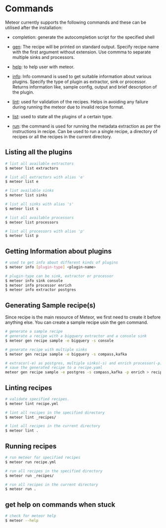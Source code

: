 # Commands

Meteor currently supports the following commands and these can be utilised after the installation:

* completion: generate the autocompletion script for the specified shell

* [gen](#creating-sample-recipes): The recipe will be printed on standard output.
Specify recipe name with the first argument without extension.
Use commma to separate multiple sinks and processors.

* [help](#get-help-on-commands-when-stuck): to help user with meteor.

* [info](#getting-information-about-plugins): Info command is used to get suitable information about various plugins.
Specify the type of plugin as extractor, sink or processor.
Returns information like, sample config, output and brief description of the plugin.

* [lint](#linting-recipes): used for validation of the recipes.
Helps in avoiding any failure during running the meteor due to invalid recipe format.

* [list](#listing-all-the-plugins): used to state all the plugins of a certain type.

* [run](#running-recipes): the command is used for running the metadata extraction as per the instructions in recipe.
Can be used to run a single recipe, a directory of recipes or all the recipes in the current directory.

## Listing all the plugins

```bash
# list all available extractors
$ meteor list extractors

# list all extractors with alias 'e'
$ meteor list e

# list available sinks
$ meteor list sinks

# list all sinks with alias 's'
$ meteor list s

# list all available processors
$ meteor list processors

# list all processors with alias 'p'
$ meteor list p
```

## Getting Information about plugins

```bash
# used to get info about different kinds of plugins
$ meteor info [plugin-type] <plugin-name>

# plugin-type can be sink, extractor or processor
$ meteor info sink console
$ meteor info processor enrich
$ meteor info extractor postgres
```

## Generating Sample recipe\(s\)

Since recipe is the main resource of Meteor, we first need to create it before anything else.
You can create a sample recipe usin the gen command.

```bash
# generate a sample recipe
# generate a recipe with a bigquery extractor and a console sink
$ meteor gen recipe sample -e bigquery -s console

# generate recipe with multiple sinks
$ meteor gen recipe sample -e bigquery -s compass,kafka

# extracor(-e) as postgres, multiple sinks(-s) and enrich processor(-p)
# save the generated recipe to a recipe.yaml
meteor gen recipe sample -e postgres -s compass,kafka -p enrich > recipe.yaml
```

## Linting recipes

```bash
# validate specified recipes.
$ meteor lint recipe.yml

# lint all recipes in the specified directory
$ meteor lint _recipes/

# lint all recipes in the current directory
$ meteor lint .
```

## Running recipes

```bash
# run meteor for specified recipes
$ meteor run recipe.yml

# run all recipes in the specified directory
$ meteor run _recipes/

# run all recipes in the current directory
$ meteor run .
```

## get help on commands when stuck

```bash
# check for meteor help
$ meteor --help
```
